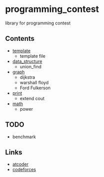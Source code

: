 # programming_contest
library for programming contest

## Contents
 - [template](template/)
	- template file
 - [data_structure](data_structure/)
	- union_find
 - [graph](graph/)
 	- dijkstra
  	- warshall floyd
  	- Ford Fulkerson
 - [print](print/)
 	- extend cout
 - [math](math/)
 	- power

## TODO
 - benchmark

## Links
 - [atcoder](https://beta.atcoder.jp/users/fumiphys)
 - [codeforces](http://codeforces.com/profile/fumiphys)
